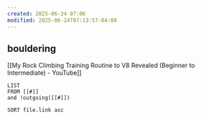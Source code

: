 ```yaml
---
created: 2025-06-24 07:06
modified: 2025-06-24T07:13:57-04:00
---
```

## bouldering

[[My Rock Climbing Training Routine to V8 Revealed (Beginner to Intermediate) - YouTube]]
```dataview
LIST
FROM [[#]]
and !outgoing([[#]])

SORT file.link asc
```
